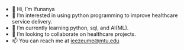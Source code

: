 - 👋 Hi, I’m Ifunanya
- 👀 I’m interested in using python programming to improve healthcare service delivery.
- 🌱 I’m currently learning python, sql, and AI(ML).
- 💞️ I’m looking to collaborate on healthcare projects.
- 📫 You can reach me at ieezeume@mtu.edu

<!---
ieezeume/ieezeume is a ✨ special ✨ repository because its `README.md` (this file) appears on your GitHub profile.
You can click the Preview link to take a look at your changes.
--->
